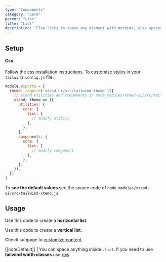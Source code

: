 ```yaml
---
type: "Components"
category: "Core"
parent: "List"
title: "List"
description: "Flex lists to space any element with margins, also spaces vertically."
---
```


## Setup

#### Css

Follow the [css installation](/introduction/getting-started/setup#css-installation) instructions. To [customize styles](/introduction/getting-started/setup#css-customization) in your `tailwind.config.js` file.

```jsx
module.exports = {
  theme: require('xtend-ui/src/tailwind-theme')({
    // xtend utilities and components in node_modules/xtend-ui/src/tailwind-xtend.js
    xtend: theme => ({
      utilities: {
        core: {
          list: {
            // modify utility
          },
        },
      },
      components: {
        core: {
          list: {
            // modify component
          },
        },
      },
    }),
  })
}
```

To **see the default values** see the source code of `node_modules/xtend-ui/src/tailwind-xtend.js`.

## Usage

Use this code to create a **horizontal list**.

<demo>
  <demovanilla src="vanilla/components/core/list/usage-horizontal">
  </demovanilla>
</demo>

Use this code to create a **vertical list**.

<demo>
  <demovanilla src="vanilla/components/core/list/usage-vertical">
  </demovanilla>
</demo>

Check subpage to [customize content](/components/core/list/content).

[[noteDefault]]
| You can space anything inside `.list`. If you need to use **tailwind width classes** use [row](/components/core/row).
